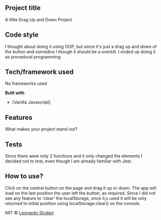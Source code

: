 ## Project title

A little Drag Up and Down Project

## Code style

I thought about doing it using OOP, but since it's just a drag up and down of the button and somedivs I though it should be a overkill. I ended up doing it as procedural programming

## Tech/framework used

No frameworks used

<b>Built with</b>

- [Vanilla Javascript]

## Features

What makes your project stand out?

## Tests

Since there were only 2 functions and it only changed the elements I decided not to test, even though I am already familiar with Jest.

## How to use?

Click on the central button on the page and drag it up or down.
The app will load on the last position the user left the button, as required. Since I did not see any feature to 'clear' the localStorage, once it;s used it will be only returned to initial position using localStorage.clear() on the console.

MIT © [Leonardo Studart]()
